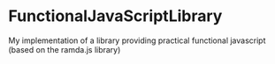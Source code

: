 # FunctionalJavaScriptLibrary
My implementation of a library providing practical functional javascript (based on the ramda.js library)
